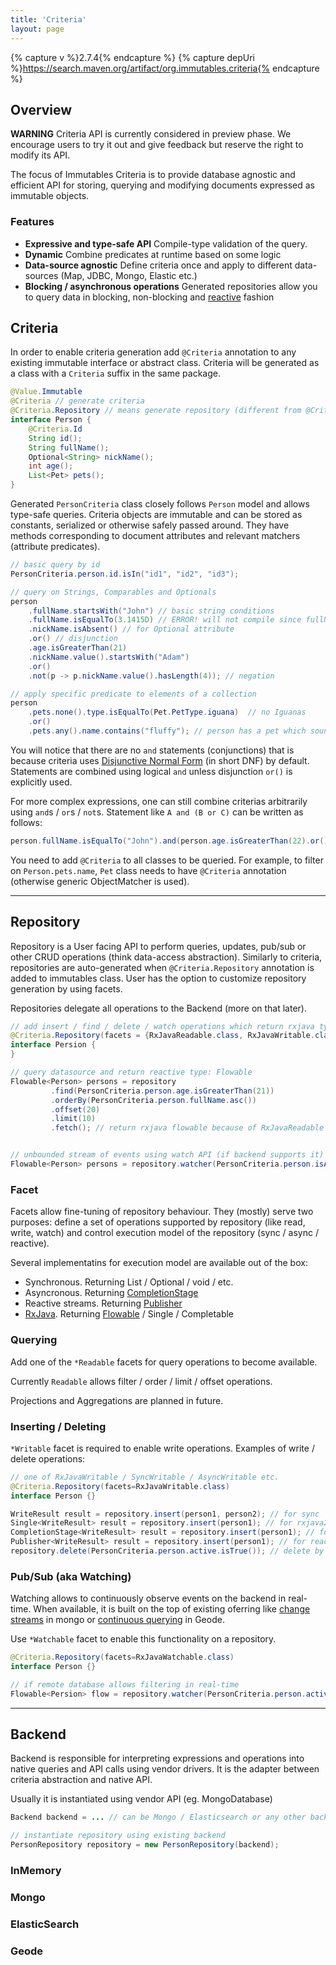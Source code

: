 ```yaml
---
title: 'Criteria'
layout: page
---
```


{% capture v %}2.7.4{% endcapture %}
{% capture depUri %}https://search.maven.org/artifact/org.immutables.criteria{% endcapture %}

Overview
--------

**WARNING** Criteria API is currently considered in preview phase. 
We encourage users to try it out and give feedback but reserve the right to modify its API.

The focus of Immutables Criteria is to provide database agnostic and efficient API for storing, querying and modifying documents expressed as immutable objects.

### Features

- **Expressive and type-safe API** Compile-type validation of the query.
- **Dynamic** Combine predicates at runtime based on some logic
- **Data-source agnostic** Define criteria once and apply to different data-sources (Map, JDBC, Mongo, Elastic etc.)
- **Blocking / asynchronous operations** Generated repositories allow you to query data in blocking, non-blocking and [reactive](https://www.reactive-streams.org/) fashion

Criteria
-----
In order to enable criteria generation add `@Criteria` annotation to any existing immutable interface or abstract class. Criteria will be generated as a class with a `Criteria` suffix in the same package.

```java
@Value.Immutable
@Criteria // generate criteria
@Criteria.Repository // means generate repository (different from @Criteria)
interface Person {
    @Criteria.Id 
    String id();
    String fullName();
    Optional<String> nickName();  
    int age();
    List<Pet> pets();
}
```

Generated `PersonCriteria` class closely follows `Person` model and allows type-safe queries. Criteria objects are immutable and can be stored as constants, serialized or otherwise safely passed around. They have methods corresponding to document attributes and relevant matchers (attribute predicates).

```java
// basic query by id
PersonCriteria.person.id.isIn("id1", "id2", "id3");

// query on Strings, Comparables and Optionals
person
    .fullName.startsWith("John") // basic string conditions
    .fullName.isEqualTo(3.1415D) // ERROR! will not compile since fullName is String (not double)
    .nickName.isAbsent() // for Optional attribute
    .or() // disjunction
    .age.isGreaterThan(21)
    .nickName.value().startsWith("Adam")
    .or()
    .not(p -> p.nickName.value().hasLength(4)); // negation

// apply specific predicate to elements of a collection
person
    .pets.none().type.isEqualTo(Pet.PetType.iguana)  // no Iguanas
    .or()
    .pets.any().name.contains("fluffy"); // person has a pet which sounds like fluffy

```

You will notice that there are no `and` statements (conjunctions) that is because criteria uses 
[Disjunctive Normal Form](https://en.wikipedia.org/wiki/Disjunctive_normal_form) (in short DNF) by default. Statements are
combined using logical `and` unless disjunction `or()` is explicitly used.

For more complex expressions, one can still combine criterias arbitrarily using `and`s / `or`s / `not`s. 
Statement like `A and (B or C)` can be written as follows:

```java
person.fullName.isEqualTo("John").and(person.age.isGreaterThan(22).or().nickName.isPresent())
```

You need to add `@Criteria` to all classes to be queried. For example, to filter on `Person.pets.name`,
 `Pet` class needs to have `@Criteria` annotation (otherwise generic ObjectMatcher is used).

----
Repository
----

Repository is a User facing API to perform queries, updates, pub/sub or other CRUD operations (think data-access abstraction).
Similarly to criteria, repositories are auto-generated when `@Criteria.Repository` annotation is added to immutables class.
User has the option to customize repository generation by using facets. 

Repositories delegate all operations to the Backend (more on that later).

```java
// add insert / find / delete / watch operations which return rxjava types
@Criteria.Repository(facets = {RxJavaReadable.class, RxJavaWritable.class, RxJavaWatchable.class})
interface Persion {
}

// query datasource and return reactive type: Flowable
Flowable<Person> persons = repository
         .find(PersonCriteria.person.age.isGreaterThan(21))
         .orderBy(PersonCriteria.person.fullName.asc())
         .offset(20)
         .limit(10)
         .fetch(); // return rxjava flowable because of RxJavaReadable facet


// unbounded stream of events using watch API (if backend supports it)
Flowable<Person> persons = repository.watcher(PersonCriteria.person.isActive.isFalse()).watch();
```

### Facet

Facets allow fine-tuning of repository behaviour. They (mostly) serve two purposes: define a set of operations supported by repository (like
read, write, watch) and control execution model of the repository (sync / async / reactive).

Several implementatins for execution model are available out of the box:

- Synchronous. Returning List / Optional / void / etc.
- Asyncronous. Returning [CompletionStage](https://docs.oracle.com/javase/8/docs/api/java/util/concurrent/CompletionStage.html)
- Reactive streams. Returning [Publisher](https://www.reactive-streams.org/reactive-streams-1.0.2-javadoc/org/reactivestreams/Publisher.html)
- [RxJava](https://github.com/ReactiveX/RxJava). Returning [Flowable](http://reactivex.io/RxJava/2.x/javadoc/io/reactivex/Flowable.html) / Single / Completable

### Querying
Add one of the `*Readable` facets for query operations to become available. 

Currently `Readable` allows filter / order / limit / offset operations. 

Projections and Aggregations are planned in future. 

### Inserting / Deleting

`*Writable` facet is required to enable write operations. Examples of write / delete operations:

```java
// one of RxJavaWritable / SyncWritable / AsyncWritable etc.
@Criteria.Repository(facets=RxJavaWritable.class)
interface Person {}

WriteResult result = repository.insert(person1, person2); // for sync
Single<WriteResult> result = repository.insert(person1); // for rxjava2
CompletionStage<WriteResult> result = repository.insert(person1); // for async
Publisher<WriteResult> result = repository.insert(person1); // for reactive 
repository.delete(PersonCriteria.person.active.isTrue()); // delete by query
```

### Pub/Sub (aka Watching)
Watching allows to continuously observe events on the backend in real-time. When available, it is built on the top of existing oferring like 
[change streams](https://docs.mongodb.com/manual/changeStreams) in mongo or 
[continuous querying](https://geode.apache.org/docs/guide/19/developing/continuous_querying/how_continuous_querying_works.html) in Geode.

Use `*Watchable` facet to enable this functionality on a repository.

```java
@Criteria.Repository(facets=RxJavaWatchable.class)
interface Person {}

// if remote database allows filtering in real-time
Flowable<Persion> flow = repository.watcher(PersonCriteria.person.active.isFalse()).watch();
```

----
Backend
----
Backend is responsible for interpreting expressions and operations into native queries and API calls using vendor drivers. It is the adapter 
between criteria abstraction and native API.

Usually it is instantiated using vendor API (eg. MongoDatabase)

```java
Backend backend = ... // can be Mongo / Elasticsearch or any other backend

// instantiate repository using existing backend
PersonRepository repository = new PersonRepository(backend);

```

### InMemory
### Mongo
### ElasticSearch
### Geode

